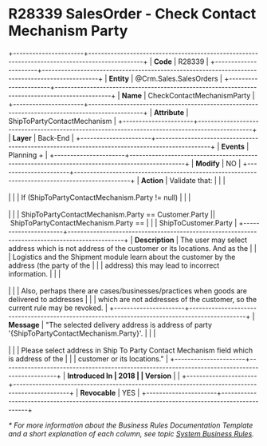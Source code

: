 ﻿---
erp.type: business-rule
erp.entity: Crm.Sales.SalesOrders
---

# R28339 SalesOrder - Check Contact Mechanism Party
+----------------------+-----------------------------------------------------------------------------------------------+
| **Code**             | R28339                                                                                        |
+----------------------+-----------------------------------------------------------------------------------------------+
| **Entity**           | @Crm.Sales.SalesOrders                                                                        |
+----------------------+-----------------------------------------------------------------------------------------------+
| **Name**             | CheckContactMechanismParty                                                                    |
+----------------------+-----------------------------------------------------------------------------------------------+
| **Attribute**        | ShipToPartyContactMechanism                                                                   |
+----------------------+-----------------------------------------------------------------------------------------------+
| **Layer**            | Back-End                                                                                      |
+----------------------+-----------------------------------------------------------------------------------------------+
| **Events**           | Planning +                                                                                    |
+----------------------+-----------------------------------------------------------------------------------------------+
| **Modify**           | NO                                                                                            |
+----------------------+-----------------------------------------------------------------------------------------------+
| **Action**           | Validate that:                                                                                |
|                      | <br/><br/>                                                                                    |
|                      | If (ShipToPartyContactMechanism.Party != null)                                                |
|                      | <br/><br/>                                                                                    |
|                      | ShipToPartyContactMechanism.Party == Customer.Party \|\| ShipToPartyContactMechanism.Party == |
|                      | ShipToCustomer.Party                                                                          |
+----------------------+-----------------------------------------------------------------------------------------------+
| **Description**      | The user may select address which is not address of the customer or its locations. And as the |
|                      | Logistics and the Shipment module learn about the customer by the address (the party of the   |
|                      | address) this may lead to incorrect information.                                              |
|                      | <br/><br/>                                                                                    |
|                      | Also, perhaps there are cases/businesses/practices when goods are delivered to addresses      |
|                      | which are not addresses of the customer, so the current rule may be revoked.                  |
+----------------------+-----------------------------------------------------------------------------------------------+
| **Message**          | \"The selected delivery address is address of party \'{ShipToPartyContactMechanism.Party}\'.  |
|                      | <br/><br/>                                                                                    |
|                      | Please select address in Ship To Party Contact Mechanism field which is address of the        |
|                      | customer or its locations.\"                                                                  |
+----------------------+-----------------------------------------------------------------------------------------------+
| **Introduced In      | 2018                                                                                          |
| Version**            |                                                                                               |
+----------------------+-----------------------------------------------------------------------------------------------+
| **Revocable**        | YES                                                                                           |
+----------------------+-----------------------------------------------------------------------------------------------+

*\* For more information about the Business Rules Documentation Template and a short explanation of each column, see
topic [System Business Rules](../templates/template-description-system-business-rules.md).*
